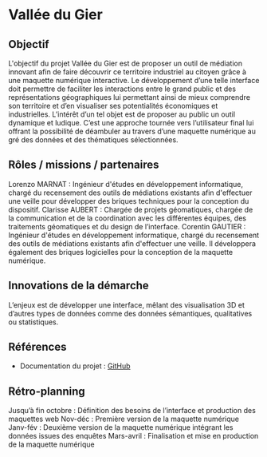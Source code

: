 # Vallée du Gier

## Objectif

L'objectif du projet Vallée du Gier est de proposer un outil de médiation innovant afin de faire découvrir ce territoire industriel au citoyen grâce à une maquette numérique interactive. Le développement d’une telle interface doit permettre de faciliter les interactions entre le grand public et des représentations géographiques lui permettant ainsi de mieux comprendre son territoire et d’en visualiser ses potentialités économiques et industrielles.
L’intérêt d’un tel objet est de proposer au public un outil dynamique et ludique. C’est une approche tournée vers l’utilisateur final lui offrant la possibilité de déambuler au travers d’une maquette numérique au gré des données et des thématiques sélectionnées.


## Rôles / missions / partenaires

Lorenzo MARNAT : Ingénieur d'études en développement informatique, chargé du recensement des outils de médiations existants afin d'effectuer une veille pour développer des briques techniques pour la conception du dispositif.
Clarisse AUBERT : Chargée de projets géomatiques, chargée de la communication et de la coordination avec les différentes équipes, des traitements géomatiques et du design de l’interface.
Corentin GAUTIER : Ingénieur d'études en développement informatique, chargé du recensement des outils de médiations existants afin d'effectuer une veille. Il développera également des briques logicielles pour la conception de la maquette numérique.


## Innovations de la démarche

L’enjeux est de développer une interface, mêlant des visualisation 3D et d’autres types de données comme des données sémantiques, qualitatives ou statistiques.


## Références

- Documentation du projet : [GitHub](https://github.com/VCityTeam/TIGA/tree/master/Vallee_Du_Gier)


## Rétro-planning

Jusqu’à fin octobre : Définition des besoins de l’interface et production des maquettes web
Nov-déc : Première version de la maquette numérique
Janv-fév : Deuxième version de la maquette numérique intégrant les données issues des enquêtes
Mars-avril : Finalisation et mise en production de la maquette numérique

